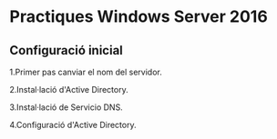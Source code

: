 # Practiques Windows Server 2016

## Configuració inicial

1.Primer pas canviar el nom del servidor.
![]()

2.Instal·lació d'Active Directory.
![]()

3.Instal·lació de Servicio DNS.
![]()

4.Configuració d'Active Directory.
![]()


